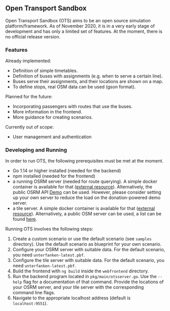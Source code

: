 ## Open Transport Sandbox

Open Transport Sandbox (OTS) aims to be an open source simulation platform/framework. As of November 2020, it is in a
very early stage of development and has only a limited set of features. At the moment, there is no official release
version.

### Features

Already implemented:

* Definition of simple timetables.
* Definition of buses with assignments (e.g. when to serve a certain line).
* Buses serve their assignments, and their locations are shown on a map.
* To define stops, real OSM data can be used (gson format).

Planned for the future:

* Incorporating passengers with routes that use the buses.
* More information in the frontend.
* More guidance for creating scenarios.

Currently out of scope:

* User management and authentication

### Developing and Running

In order to run OTS, the following prerequisites must be met at the moment.

* Go 1.14 or higher installed (needed for the backend)
* npm installed  (needed for the frontend)
* a running OSRM server (needed for route querying). A simple docker container is available for
  that ([external resource](https://hub.docker.com/r/osrm/osrm-backend/])). Alternatively, the public OSRM
  API [Demo](https://github.com/Project-OSRM/osrm-backend/wiki/Demo-server) can be used. However, please consider
  setting up your own server to reduce the load on the donation-powered demo server.
* a tile server. A simple docker container is available for
  that ([external resource](https://github.com/Overv/openstreetmap-tile-server)). Alternatively, a public OSM server can
  be used, a list can be found [here](https://wiki.openstreetmap.org/wiki/Tile_servers).

Running OTS involves the following steps:

1. Create a custom scenario or use the default scenario (see `samples` directory). Use the default scenario as blueprint
   for your own scenario.
2. Configure your OSRM server with suitable data. For the default scenario, you need `unterfanken-latest.pbf`.
3. Configure the tile server with suitable data. For the default scenario, you need `unterfanken-latest.pbf`.
4. Build the frontend with `ng build` inside the `webfrontend` directory.
5. Run the backend program located in `pkg/main/otsserver.go`. Use the `--help` flag for a documentation of that
   command. Provide the locations of your OSRM server, and your tile server with the corresponding command line flags.
6. Navigate to the appropriate localhost address (default is `localhost:9551`).



